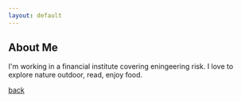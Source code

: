```yaml
---
layout: default
---
```


## About Me

I'm working in a financial institute covering eningeering risk. I love to explore nature outdoor, read, enjoy food.  

[back](./)
